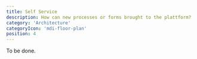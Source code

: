 ```yaml
---
title: Self Service
description: How can new processes or forms brought to the plattform?
category: 'Architecture'
categoryIcon: 'mdi-floor-plan'
position: 4
---
```


To be done.
